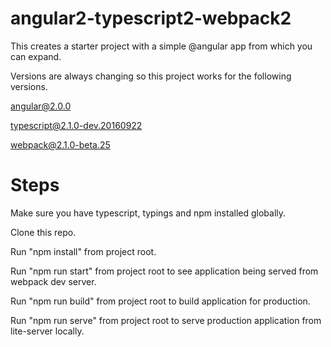 # angular2-typescript2-webpack2

This creates a starter project with a simple @angular app from which you can expand. 

Versions are always changing so this project works for the following versions.

angular@2.0.0

typescript@2.1.0-dev.20160922

webpack@2.1.0-beta.25


# Steps

Make sure you have typescript, typings and npm installed globally.

Clone this repo.

Run "npm install" from project root.

Run "npm run start" from project root to see application being served from webpack dev server.

Run "npm run build" from project root to build application for production.

Run "npm run serve" from project root to serve production application from lite-server locally.


